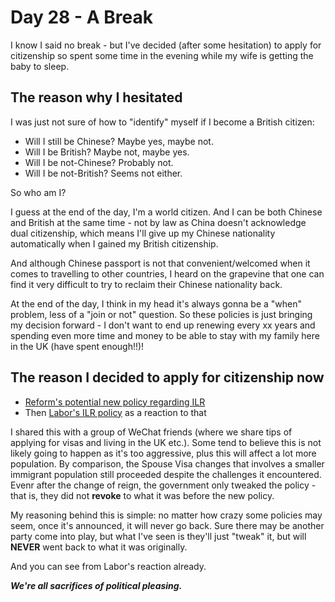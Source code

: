 # Day 28 - A Break

I know I said no break - but I've decided (after some hesitation) to apply for citizenship so spent some time in the evening while my wife is getting the baby to sleep.

## The reason why I hesitated
I was just not sure of how to "identify" myself if I become a British citizen:
- Will I still be Chinese? Maybe yes, maybe not.
- Will I be British? Maybe not, maybe yes.
- Will I be not-Chinese? Probably not.
- Will I be not-British? Seems not either.

So who am I?

I guess at the end of the day, I'm a world citizen. And I can be both Chinese and British at the same time - not by law as China doesn't acknowledge dual citizenship, which means I'll give up my Chinese nationality automatically when I gained my British citizenship.

And although Chinese passport is not that convenient/welcomed when it comes to travelling to other countries, I heard on the grapevine that one can find it very difficult to try to reclaim their Chinese nationality back.

At the end of the day, I think in my head it's always gonna be a "when" problem, less of a "join or not" question. So these policies is just bringing my decision forward - I don't want to end up renewing every xx years and spending even more time and money to be able to stay with my family here in the UK (have spent enough!!)!

## The reason I decided to apply for citizenship now
- [Reform's potential new policy regarding ILR](https://www.bbc.co.uk/news/articles/c930xypxpqpo)
- Then [Labor's ILR policy](https://www.independent.co.uk/news/uk/politics/labour-reform-indefinite-leave-remain-immigration-b2836323.html) as a reaction to that

I shared this with a group of WeChat friends (where we share tips of applying for visas and living in the UK etc.). Some tend to believe this is not likely going to happen as it's too aggressive, plus this will affect a lot more population. By comparison, the Spouse Visa changes that involves a smaller immigrant population still proceeded despite the challenges it encountered. Evenr after the change of reign, the government only tweaked the policy - that is, they did not **revoke** to what it was before the new policy.

My reasoning behind this is simple: no matter how crazy some policies may seem, once it's announced, it will never go back. Sure there may be another party come into play, but what I've seen is they'll just "tweak" it, but will **NEVER** went back to what it was originally.

And you can see from Labor's reaction already. 

***We're all sacrifices of political pleasing.***
